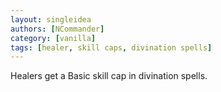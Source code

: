 ```yaml
---
layout: singleidea
authors: [NCommander]
category: [vanilla]
tags: [healer, skill caps, divination spells]
---
```

Healers get a Basic skill cap in divination spells.
